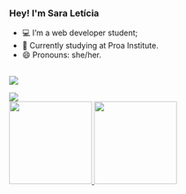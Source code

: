 ### Hey! I'm Sara Letícia

- 💻 I’m a web developer student;
- 📖 Currently studying at Proa Institute.
- 😄 Pronouns: she/her.
  ##
 
<div> 
  
 <a href = "mailto:contatosaraleticianascimento@gmail.com"><img src="https://img.shields.io/badge/Gmail-D14836?style=for-the-badge&logo=gmail&logoColor=white" target="_blank"></a>

 <div> 
  <a href="https://www.linkedin.com/in/sara-let%C3%ADcia-7503b6264/" target="_blank"><img src="https://img.shields.io/badge/-LinkedIn-%230077B5?style=for-the-badge&logo=linkedin&logoColor=white" target="_blank"></a> 
 </div>  


<div>
<a href="https://github.com/sara-lnas">
<img loading="lazy" height="150em" src="https://github-readme-stats.vercel.app/api/top-langs/?username=sara-lnas&layout=compact&langs_count=7&theme=tokyonight"/>
<img loading="lazy" height="150em" src="https://github-readme-stats.vercel.app/api?username=sara-lnas&show_icons=true&theme=tokyonight&include_all_commits=true&count_private=true"/>
</div>
